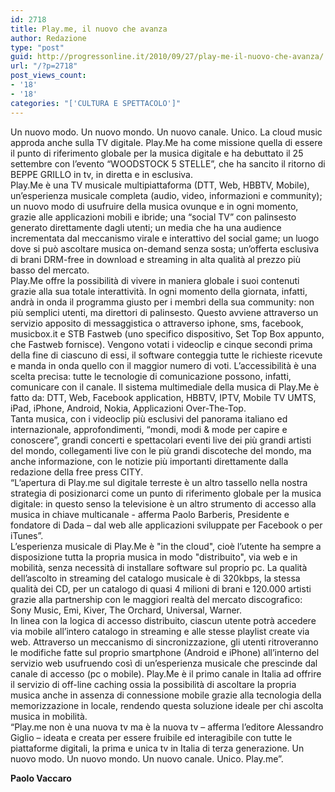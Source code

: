 ```yaml
---
id: 2718
title: Play.me, il nuovo che avanza
author: Redazione
type: "post"
guid: http://progressonline.it/2010/09/27/play-me-il-nuovo-che-avanza/
url: "/?p=2718"
post_views_count:
- '18'
- '18'
categories: "['CULTURA E SPETTACOLO']"
---
```


Un nuovo modo. Un nuovo mondo. Un nuovo canale. Unico. La cloud music approda anche sulla TV digitale. Play.Me ha come missione quella di essere il punto di riferimento globale per la musica digitale e ha debuttato il 25 settembre con l’evento “WOODSTOCK 5 STELLE”, che ha sancito il ritorno di BEPPE GRILLO in tv, in diretta e in esclusiva.  
Play.Me è una TV musicale multipiattaforma (DTT, Web, HBBTV, Mobile), un’esperienza musicale completa (audio, video, informazioni e community); un nuovo modo di usufruire della musica ovunque e in ogni momento, grazie alle applicazioni mobili e ibride; una “social TV” con palinsesto generato direttamente dagli utenti; un media che ha una audience incrementata dal meccanismo virale e interattivo del social game; un luogo dove si può ascoltare musica on-demand senza sosta; un’offerta esclusiva di brani DRM-free in download e streaming in alta qualità al prezzo più basso del mercato.  
Play.Me offre la possibilità di vivere in maniera globale i suoi contenuti grazie alla sua totale interattività. In ogni momento della giornata, infatti, andrà in onda il programma giusto per i membri della sua community: non più semplici utenti, ma direttori di palinsesto. Questo avviene attraverso un servizio apposito di messaggistica o attraverso iphone, sms, facebook, musicbox.it e STB Fastweb (uno specifico dispositivo, Set Top Box appunto, che Fastweb fornisce). Vengono votati i videoclip e cinque secondi prima della fine di ciascuno di essi, il software conteggia tutte le richieste ricevute e manda in onda quello con il maggior numero di voti. L’accessibilità è una scelta precisa: tutte le tecnologie di comunicazione possono, infatti, comunicare con il canale. Il sistema multimediale della musica di Play.Me è fatto da: DTT, Web, Facebook application, HBBTV, IPTV, Mobile TV UMTS, iPad, iPhone, Android, Nokia, Applicazioni Over-The-Top.  
Tanta musica, con i videoclip più esclusivi del panorama italiano ed internazionale, approfondimenti, “mondi, modi &amp; mode per capire e conoscere”, grandi concerti e spettacolari eventi live dei più grandi artisti del mondo, collegamenti live con le più grandi discoteche del mondo, ma anche informazione, con le notizie più importanti direttamente dalla redazione della free press CITY.  
“L’apertura di Play.me sul digitale terreste è un altro tassello nella nostra strategia di posizionarci come un punto di riferimento globale per la musica digitale: in questo senso la televisione è un altro strumento di accesso alla musica in chiave multicanale - afferma Paolo Barberis, Presidente e fondatore di Dada – dal web alle applicazioni sviluppate per Facebook o per iTunes”.  
L’esperienza musicale di Play.Me è "in the cloud", cioè l’utente ha sempre a disposizione tutta la propria musica in modo "distribuito", via web e in mobilità, senza necessità di installare software sul proprio pc. La qualità dell’ascolto in streaming del catalogo musicale è di 320kbps, la stessa qualità dei CD, per un catalogo di quasi 4 milioni di brani e 120.000 artisti grazie alla partnership con le maggiori realtà del mercato discografico: Sony Music, Emi, Kiver, The Orchard, Universal, Warner.  
In linea con la logica di accesso distribuito, ciascun utente potrà accedere via mobile all’intero catalogo in streaming e alle stesse playlist create via web. Attraverso un meccanismo di sincronizzazione, gli utenti ritroveranno le modifiche fatte sul proprio smartphone (Android e iPhone) all’interno del servizio web usufruendo così di un’esperienza musicale che prescinde dal canale di accesso (pc o mobile). Play.Me è il primo canale in Italia ad offrire il servizio di off-line caching ossia la possibilità di ascoltare la propria musica anche in assenza di connessione mobile grazie alla tecnologia della memorizzazione in locale, rendendo questa soluzione ideale per chi ascolta musica in mobilità.  
“Play.me non è una nuova tv ma è la nuova tv – afferma l’editore Alessandro Giglio – ideata e creata per essere fruibile ed interagibile con tutte le piattaforme digitali, la prima e unica tv in Italia di terza generazione. Un nuovo modo. Un nuovo mondo. Un nuovo canale. Unico. Play.me”.

 **Paolo Vaccaro**